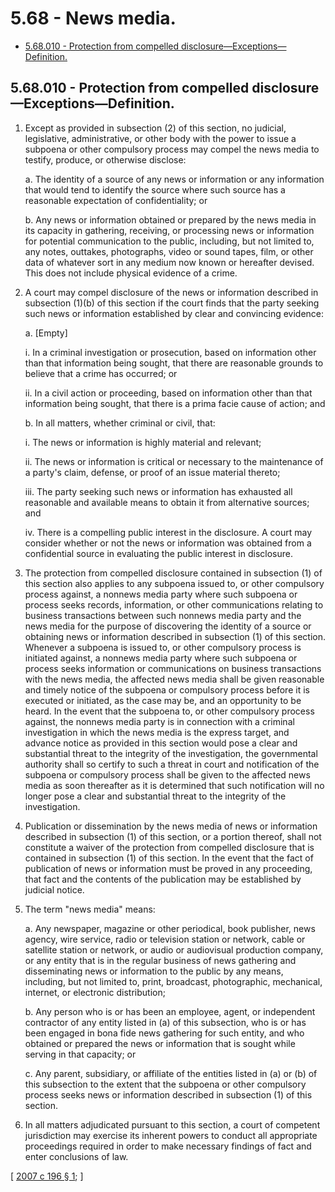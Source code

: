 # 5.68 - News media.
* [5.68.010 - Protection from compelled disclosure—Exceptions—Definition.](#568010---protection-from-compelled-disclosureexceptionsdefinition)
## 5.68.010 - Protection from compelled disclosure—Exceptions—Definition.
1. Except as provided in subsection (2) of this section, no judicial, legislative, administrative, or other body with the power to issue a subpoena or other compulsory process may compel the news media to testify, produce, or otherwise disclose:

   a. The identity of a source of any news or information or any information that would tend to identify the source where such source has a reasonable expectation of confidentiality; or

   b. Any news or information obtained or prepared by the news media in its capacity in gathering, receiving, or processing news or information for potential communication to the public, including, but not limited to, any notes, outtakes, photographs, video or sound tapes, film, or other data of whatever sort in any medium now known or hereafter devised. This does not include physical evidence of a crime.

2. A court may compel disclosure of the news or information described in subsection (1)(b) of this section if the court finds that the party seeking such news or information established by clear and convincing evidence:

   a. [Empty]

      i. In a criminal investigation or prosecution, based on information other than that information being sought, that there are reasonable grounds to believe that a crime has occurred; or

      ii. In a civil action or proceeding, based on information other than that information being sought, that there is a prima facie cause of action; and

   b. In all matters, whether criminal or civil, that:

      i. The news or information is highly material and relevant;

      ii. The news or information is critical or necessary to the maintenance of a party's claim, defense, or proof of an issue material thereto;

      iii. The party seeking such news or information has exhausted all reasonable and available means to obtain it from alternative sources; and

      iv. There is a compelling public interest in the disclosure. A court may consider whether or not the news or information was obtained from a confidential source in evaluating the public interest in disclosure.

3. The protection from compelled disclosure contained in subsection (1) of this section also applies to any subpoena issued to, or other compulsory process against, a nonnews media party where such subpoena or process seeks records, information, or other communications relating to business transactions between such nonnews media party and the news media for the purpose of discovering the identity of a source or obtaining news or information described in subsection (1) of this section. Whenever a subpoena is issued to, or other compulsory process is initiated against, a nonnews media party where such subpoena or process seeks information or communications on business transactions with the news media, the affected news media shall be given reasonable and timely notice of the subpoena or compulsory process before it is executed or initiated, as the case may be, and an opportunity to be heard. In the event that the subpoena to, or other compulsory process against, the nonnews media party is in connection with a criminal investigation in which the news media is the express target, and advance notice as provided in this section would pose a clear and substantial threat to the integrity of the investigation, the governmental authority shall so certify to such a threat in court and notification of the subpoena or compulsory process shall be given to the affected news media as soon thereafter as it is determined that such notification will no longer pose a clear and substantial threat to the integrity of the investigation.

4. Publication or dissemination by the news media of news or information described in subsection (1) of this section, or a portion thereof, shall not constitute a waiver of the protection from compelled disclosure that is contained in subsection (1) of this section. In the event that the fact of publication of news or information must be proved in any proceeding, that fact and the contents of the publication may be established by judicial notice.

5. The term "news media" means:

   a. Any newspaper, magazine or other periodical, book publisher, news agency, wire service, radio or television station or network, cable or satellite station or network, or audio or audiovisual production company, or any entity that is in the regular business of news gathering and disseminating news or information to the public by any means, including, but not limited to, print, broadcast, photographic, mechanical, internet, or electronic distribution;

   b. Any person who is or has been an employee, agent, or independent contractor of any entity listed in (a) of this subsection, who is or has been engaged in bona fide news gathering for such entity, and who obtained or prepared the news or information that is sought while serving in that capacity; or

   c. Any parent, subsidiary, or affiliate of the entities listed in (a) or (b) of this subsection to the extent that the subpoena or other compulsory process seeks news or information described in subsection (1) of this section.

6. In all matters adjudicated pursuant to this section, a court of competent jurisdiction may exercise its inherent powers to conduct all appropriate proceedings required in order to make necessary findings of fact and enter conclusions of law.

\[ [2007 c 196 § 1](http://lawfilesext.leg.wa.gov/biennium/2007-08/Pdf/Bills/Session%20Laws/House/1366.SL.pdf?cite=2007%20c%20196%20§%201); \]

